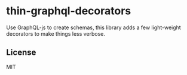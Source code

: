 # thin-graphql-decorators

Use GraphQL-js to create schemas, this library adds a few light-weight decorators to make things less verbose.

## License
MIT
